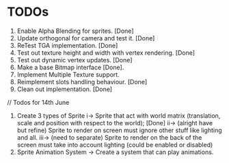 ﻿# TODOs

1. Enable Alpha Blending for sprites. [Done]
2. Update orthogonal for camera and test it. [Done]
3. ReTest TGA implementation. [Done]
4. Test out texture height and width with vertex rendering. [Done]
5. Test out dynamic vertex updates. [Done]
6. Make a base Bitmap interface [Done]. 
7. Implement Multiple Texture support.
8. Reimplement slots handling behaviour. [Done]
9. Clean out implementation. [Done]


// Todos for 14th June

1. Create 3 types of Sprite
	i-> Sprite that act with world matrix (translation, scale and position with respect to the world); [Done]
    ii-> (alright have but refine) Sprite to render on screen must ignore other stuff like lighting and all.
    iii-> (need to separate) Sprite to render on the back of the screen must take into account lighting (could be enabled or disabled)
2. Sprite Animation System -> Create a system that can play animations.
